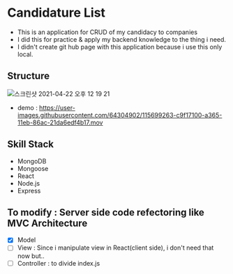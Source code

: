 # Candidature List

- This is an application for CRUD of my candidacy to companies
- I did this for practice & apply my backend knowledge to the thing i need.
- I didn't create git hub page with this application because i use this only local.

## Structure

![스크린샷 2021-04-22 오후 12 19 21](https://user-images.githubusercontent.com/64304902/115698714-37e96880-a365-11eb-96e6-0ed96b0d74ea.png)

- demo : https://user-images.githubusercontent.com/64304902/115699263-c9f17100-a365-11eb-86ac-21da6edf4b17.mov

## Skill Stack

- MongoDB
- Mongoose
- React
- Node.js
- Express

## To modify : Server side code refectoring like MVC Architecture

- [x] Model
- [ ] View : Since i manipulate view in React(client side), i don't need that now but..
- [ ] Controller : to divide index.js
